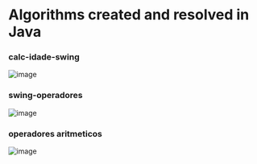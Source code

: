 # Algorithms created and resolved in Java

### calc-idade-swing

![image](https://user-images.githubusercontent.com/107776531/198417988-205e6cc0-5af5-4dfe-8aee-95d01872d68b.png)

### swing-operadores

![image](https://user-images.githubusercontent.com/107776531/198417941-3f05dfa0-15fa-451a-be35-cb132dd7aba2.png)

### operadores aritmeticos

![image](https://user-images.githubusercontent.com/107776531/198418046-63555b1f-1c78-489c-8132-1438d304398c.png)
